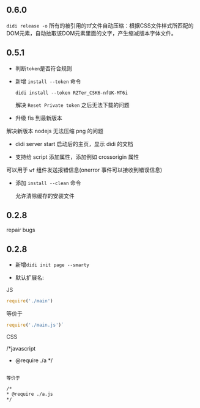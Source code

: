 ## 0.6.0
`didi release -o`
所有的被引用的ttf文件自动压缩：根据CSS文件样式所匹配的DOM元素，自动抽取该DOM元素里面的文字，产生缩减版本字体文件。

## 0.5.1

- 判断`token`是否符合规则

- 新增 `install --token` 命令

	```
	didi install --token RZTer_CSK6-nfUK-MT6i
	```
	
	解决 `Reset Private token` 之后无法下载的问题

- 升级 fis 到最新版本

 解决新版本 nodejs 无法压缩 png 的问题

- didi server start 启动后的主页，显示 didi 的文档

- 支持给 script 添加属性，添加例如 crossorigin 属性

 可以用于 `wf` 组件发送报错信息(onerror 事件可以接收到错误信息)

- 添加 `install --clean` 命令

	允许清除缓存的安装文件

## 0.2.8 

repair bugs

## 0.2.8 

- 新增`didi init page --smarty`

- 默认扩展名:

JS

```javascript
require('./main')
```

等价于

```javascript
require('./main.js')`
```

CSS

/*javascript
* @require ./a
*/
```

等价于

/*
* @require ./a.js
*/

